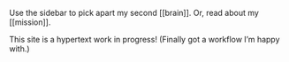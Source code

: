 Use the sidebar to pick apart my second [[brain]].
Or, read about my [[mission]].

This site is a hypertext work in progress! 
(Finally got a workflow I’m happy with.)
